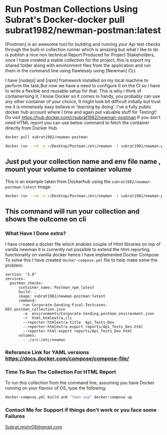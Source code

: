 # Run Postman Collections Using Subrat's Docker-docker pull subrat1982/newman-postman:latest

[Postman] is an awesome tool for building and running your Api test checks through the built-in collection runner
which is amazing but what I like to do is publish a nice non technical Report Produced for Project Stakeholders,
once I have created a stable collection for the project, this is export my shared folder along with environment files from the application and run them in the command line using 
flawlessly using [Newman] CLI.

I have [nodejs] and [npm] framework installed on my local machine to perform the task,But now we have a need to configure It on the CI so I have to write a flexible and reusable setup for that.
This is why i think of containerising it, I know Docker so it comes in handy, you probably can use any other container of your choice, It might look bit difficult initially but trust me it is immensely easy believe in 'learning by doing'.
I've a fully public docker hub account where I time and again put valuable stuff for Testing!!      
Do visit https://hub.docker.com/r/subrat1982/newman-postman If you don't need HTML report you can use below command to fetch the container directly from Docker Hub.
```bash
docker pull subrat1982/newman-postman
```
```bash
docker run --rm -v ~/Desktop/Postman:/etc/newman -t subrat1982/newman-postman:latest run "Corporate-Sending-Final-Testcases-DEV.postman_collection.json" -e "Corporate-Sending.postman_environment.json" -n 10        
```
Just put your collection name and env file name , mount your volume to container volume
---

This is an example taken from Dockerhub using the `subrat1982/newman-postman:latest` image:

```bash
docker run --rm -v ~/Desktop/Postman:/etc/newman -t subrat1982/newman-postman:latest run "Corporate-Sending-Final-Testcases-DEV.postman_collection.json" -e "Corporate-Sending.postman_environment.json" -n 10        
```

This command will run your collection and shows the outcome on cli
---

### What Have I Done extra?
I have created a docker file which enables couple of Html libraries on top of vanilla newman
It is currently not possible to extend the html reporting functionality on vanilla docker hence I have implemented Docker Compose 
To solve this I have created  `docker-compose.yml` file to help make solve the problem.

```
version: "3.8"
services:
  postman_checks:
      container_name: Postman_npm_latest
      build: .
      image: subrat1982/newman-postman:latest
      command:
        run Corporate-Sending-Final-Testcases-DEV.postman_collection.json
        -e  environments/Corporate-Sending.postman_environment.json
        -r  html,htmlextra,cli
        --reporter-htmlextra-title  Api_Tests_Dev
        --reporter-htmlextra-export reports/Api_Tests_Dev.html
        --reporter-html-export reports/Api_Tests_Dev.html
      volumes:
        - ./src:/etc/newman
```
### Referance Link for YAML versions https://docs.docker.com/compose/compose-file/
### Time To Run The Collection For HTML Report

To run this collection from the command line, assuming you have Docker running on your flavour of OS, type the following:

```bash
docker-compose.yml build and "then use" docker-compose up
```
### Contact Me for Support if things don't work or you face some Failures
 <Subrat.mishr08@gmail.com>
